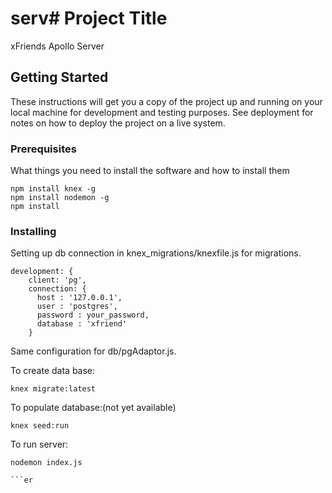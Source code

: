 # serv# Project Title

xFriends Apollo Server

## Getting Started

These instructions will get you a copy of the project up and running on your local machine for development and testing purposes. See deployment for notes on how to deploy the project on a live system.

### Prerequisites

What things you need to install the software and how to install them

```
npm install knex -g
npm install nodemon -g
npm install
```
### Installing

Setting up db connection in knex_migrations/knexfile.js for migrations.

```
development: {
    client: 'pg',
    connection: {
      host : '127.0.0.1',
      user : 'postgres',
      password : your_password,
      database : 'xfriend'
    }
```
Same configuration for db/pgAdaptor.js.

To create data base:

```
knex migrate:latest
```
To populate database:(not yet available)

```
knex seed:run
```

To run server:
```
nodemon index.js

```er
